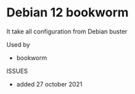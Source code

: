 # Debian 12 bookworm

It take all configuration from Debian buster

Used by
- bookworm

ISSUES
* added 27 october 2021
